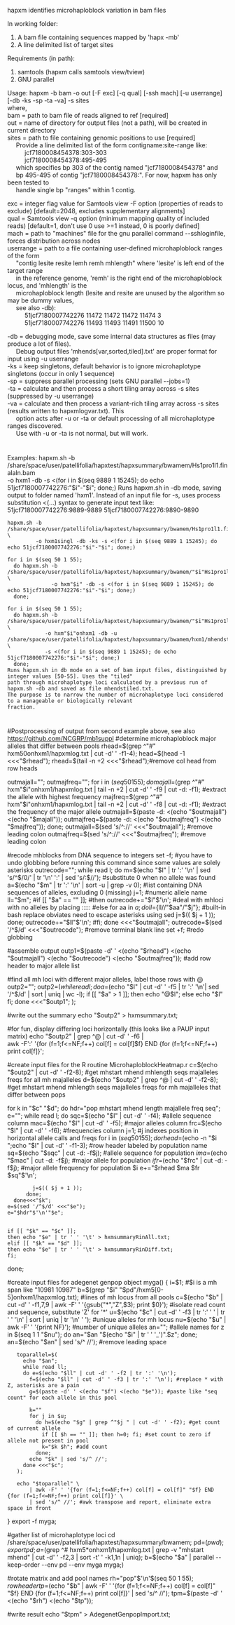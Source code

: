 hapxm identifies microhaploblock variation in bam files

In working folder:
1) A bam file containing sequences mapped by 'hapx -mb'
2) A line delimited list of target sites

Requirements (in path):
1) samtools (hapxm calls samtools view/tview)
2) GNU parallel

Usage: hapxm -b bam -o out [-F exc] [-q qual] [-ssh mach] [-u userrange] [-db -ks -sp -ta -va] -s sites   
where,   
bam = path to bam file of reads aligned to ref [required]   
out = name of directory for output files (not a path), will be created in current directory   
sites = path to file containing genomic positions to use [required]   
     Provide a line delimited list of the form contigname:site-range like:   
          jcf7180008454378:303-303   
          jcf7180008454378:495-495   
     which specifies bp 303 of the contig named "jcf7180008454378" and  
     bp 495-495 of contig "jcf7180008454378:". For now, hapxm has only been tested to  
     handle single bp "ranges" within 1 contig.   

exc = integer flag value for Samtools view -F option (properties of reads to exclude) [default=2048, excludes supplementary alignments]   
qual = Samtools view -q option (minimum mapping quality of included reads) [default=1, don't use 0 use >=1 instead, 0 is poorly defined]   
mach = path to "machines" file for the gnu parallel command --sshloginfile, forces distribution across nodes   
userrange = path to a file containing user-defined microhaploblock ranges of the form   
     "contig lesite resite lemh remh mhlength" where 'lesite' is left end of the target range   
     in the reference genome, 'remh' is the right end of the microhaploblock locus, and 'mhlength' is the   
     microhaploblock length (lesite and resite are unused by the algorithm so may be dummy values,   
     see also -db):   
          51jcf7180007742276 11472 11472 11472 11474 3   
          51jcf7180007742276 11493 11493 11491 11500 10   

-db = debugging mode, save some internal data structures as files (may produce a lot of files).  
     Debug output files 'mhends[var,sorted,tiled].txt' are proper format for input using -u userrange  
-ks = keep singletons, default behavior is to ignore microhaplotype singletons (occur in only 1 sequence)  
-sp = suppress parallel processing (sets GNU parallel --jobs=1)  
-ta = calculate and then process a short tiling array across -s sites (suppressed by -u userrange)  
-va = calculate and then process a variant-rich tiling array across -s sites (results written to hapxmlogvar.txt). This  
     option acts after -u or -ta or default processing of all microhaplotype ranges discovered.  
     Use with -u or -ta is not normal, but will work.  

#  
Examples:
    hapxm.sh -b /share/space/user/patellifolia/hapxtest/hapxsummary/bwamem/Hs1pro1l1.finalaln.bam \
             -o hxm1 -db -s <(for i in $(seq 9889 1 15245); do echo 51jcf7180007742276:"$i"-"$i"; done;)
	Runs hapxm.sh in -db mode, saving output to folder named 'hxm1'. Instead of an input file for -s, uses
	process substitution <(...) syntax to generate input text like:
		 51jcf7180007742276:9889-9889
		 51jcf7180007742276:9890-9890
	
    hapxm.sh -b /share/space/user/patellifolia/hapxtest/hapxsummary/bwamem/Hs1pro1l1.finalaln.bam \
             -o hxm1singl -db -ks -s <(for i in $(seq 9889 1 15245); do echo 51jcf7180007742276:"$i"-"$i"; done;)

    for i in $(seq 50 1 55);
      do hapxm.sh -b /share/space/user/patellifolia/hapxtest/hapxsummary/bwamem/"$i"Hs1pro1l1.finalaln.bam.TMP \
                  -o hxm"$i" -db -s <(for i in $(seq 9889 1 15245); do echo 51jcf7180007742276:"$i"-"$i"; done;)
      done;

    for i in $(seq 50 1 55);
      do hapxm.sh -b /share/space/user/patellifolia/hapxtest/hapxsummary/bwamem/"$i"Hs1pro1l1.finalaln.bam.TMP \
                -o hxm"$i"onhxm1 -db -u /share/space/user/patellifolia/hapxtest/hapxsummary/bwamem/hxm1/mhendstiled.txt \
                -s <(for i in $(seq 9889 1 15245); do echo 51jcf7180007742276:"$i"-"$i"; done;)
      done;
	Runs hapxm.sh in db mode on a set of bam input files, distinguished by integer values [50-55]. Uses the "tiled"
	path through microhaplotype loci calculated by a previous run of hapxm.sh -db and saved as file mhendstiled.txt.
	The purpose is to narrow the number of microhaplotype loci considered to a manageable or biologically relevant
	fraction.
#  

#Postprocessing of output from second example above, see also https://github.com/NCGRP/mb1suppl
#determine microhaploblock major alleles that differ between pools
rhead=$(grep ^"#" hxm50onhxm1/hapxmlog.txt | cut -d' ' -f1-4);
head=$(head -1 <<<"$rhead");
rhead=$(tail -n +2 <<<"$rhead");#remove col head from row heads

outmajall="";
outmajfreq="";
for i in $(seq 50 1 55);
  do majall=$(grep ^"#" hxm"$i"onhxm1/hapxmlog.txt | tail -n +2 | cut -d' ' -f9 | cut -d: -f1); #extract the allele with highest frequency
    majfreq=$(grep ^"#" hxm"$i"onhxm1/hapxmlog.txt | tail -n +2 | cut -d' ' -f8 | cut -d: -f1); #extract the frequency of the major allele
    outmajall=$(paste -d: <(echo "$outmajall") <(echo "$majall"));
    outmajfreq=$(paste -d: <(echo "$outmajfreq") <(echo "$majfreq"));
  done;
outmajall=$(sed 's/^://' <<<"$outmajall"); #remove leading colon
outmajfreq=$(sed 's/^://' <<<"$outmajfreq"); #remove leading colon

#recode mhblocks from DNA sequence to integers
set -f; #you have to undo globbing before running this command since some values are solely asterisks
outrecode="";
while read l;
do m=$(echo "$l" | tr ':' '\n' | sed 's/^$/0/' | tr '\n' ':' | sed 's/:$//'); #substitute 0 when no allele was found
  a=$(echo "$m" | tr ':' '\n' | sort -u | grep -v 0); #list containing DNA sequences of alleles, excluding 0 (missing)
  j=1; #numeric allele name
  ll="$m";
  #if [[ "$a" == "" ]];
  #then outrecode+="$l"$'\n'; #deal with mhloci with no alleles by placing :::::
  #else
    for aa in $a; 
      do ll=${ll//"$aa"/"$j"}; #built-in bash replace obviates need to escape asterisks using sed
        j=$(( $j + 1 ));
      done;
     outrecode+="$ll"$'\n';
  #fi;
done <<<"$outmajall";
outrecode=$(sed '/^$/d' <<<"$outrecode"); #remove terminal blank line
set +f; #redo globbing


#assemble output
outp1=$(paste -d' ' <(echo "$rhead") <(echo "$outmajall") <(echo "$outrecode") <(echo "$outmajfreq")); #add row header to major allele list

#find all mh loci with different major alleles, label those rows with @
outp2="";
outp2=$(while read l;
do a=$(echo "$l" | cut -d' ' -f5 | tr ':' '\n'| sed '/^$/d' | sort | uniq | wc -l);
  if [[ "$a" > 1 ]];
  then echo "@$l";
  else echo "$l"
  fi;
done <<<"$outp1";
);

#write out the summary
echo "$outp2" > hxmsummary.txt;

#for fun, display differing loci horizontally (this looks like a PAUP input matrix)
echo "$outp2" | grep ^@ | cut -d' ' -f6 | \
    awk -F':' '{for (f=1;f<=NF;f++) col[f] = col[f]$f} END {for (f=1;f<=NF;f++) print col[f]}';



#create input files for the R routine MicrohaploblockHeatmap.r
c=$(echo "$outp2" | cut -d' ' -f2-8); #get mhstart mhend mhlength seqs majalleles freqs for all mh majalleles
d=$(echo "$outp2" | grep ^@ | cut -d' ' -f2-8); #get mhstart mhend mhlength seqs majalleles freqs for mh majalleles that differ between pops

for k in "$c" "$d";
  do hdr="pop mhstart mhend length majallele freq seq";
    e="";
    while read l;
      do sqc=$(echo "$l" | cut -d' ' -f4); #allele sequence column
        mac=$(echo "$l" | cut -d' ' -f5); #major alleles column
        frc=$(echo "$l" | cut -d' ' -f6); #frequencies column
        j=1; #j indexes position in horizontal allele calls and freqs
        for i in $(seq 50 1 55);
          do rhead=$(echo -n "$i ";echo "$l" | cut -d' ' -f1-3); #row header labeled by population name
            sq=$(echo "$sqc" | cut -d: -f$j); #allele sequence for population $i
            ma=$(echo "$mac" | cut -d: -f$j); #major allele for population $i
            fr=$(echo "$frc" | cut -d: -f$j); #major allele frequency for population $i
            e+="$rhead $ma $fr $sq"$'\n';
    
            j=$(( $j + 1 ));
          done;
      done<<<"$k";
    e=$(sed '/^$/d' <<<"$e");
    e="$hdr"$'\n'"$e";
    
    
    if [[ "$k" == "$c" ]];
    then echo "$e" | tr ' ' '\t' > hxmsummaryRinAll.txt;
    elif [[ "$k" == "$d" ]]; 
    then echo "$e" | tr ' ' '\t' > hxmsummaryRinDiff.txt;
    fi;
  done;
  

#create input files for adegenet genpop object
myga() {
       i=$1; #$i is a mh span like "10981 10987"
       b=$(grep "$i" "$pd"/hxm5[0-5]onhxm1/hapxmlog.txt); #lines of mh locus from all pools
       c=$(echo "$b" | cut -d' ' -f1,7,9 | awk -F' ' '{gsub("*","Z",$3); print $0}'); #isolate read count and sequence, substitute 'Z' for '*'
       u=$(echo "$c" | cut -d' ' -f3 | tr ':' ' ' | tr ' ' '\n' | sort | uniq | tr '\n' ' '); #unique alleles for mh locus
       nu=$(echo "$u" | awk -F' ' '{print NF}'); #number of unique alleles
       an=""; #allele names
       for z in $(seq 1 1 "$nu");
         do an="$an "$(echo "$i" | tr ' ' '_')".$z";
         done;
       an=$(echo "$an" | sed 's/^ //'); #remove leading space
       
       toparallel=$(
         echo "$an";
         while read ll;
         do e=$(echo "$ll" | cut -d' ' -f2 | tr ':' '\n');
           f=$(echo "$ll" | cut -d' ' -f3 | tr ':' '\n'); #replace * with Z, asterisks are a pain
           g=$(paste -d' ' <(echo "$f") <(echo "$e")); #paste like "seq count" for each allele in this pool

           k=""
           for j in $u;
             do h=$(echo "$g" | grep ^"$j " | cut -d' ' -f2); #get count of current allele
               if [[ $h == "" ]]; then h=0; fi; #set count to zero if allele not present in pool
               k="$k $h"; #add count
             done;
           echo "$k" | sed 's/^ //';
         done <<<"$c";
       );

       echo "$toparallel" \
           | awk -F' ' '{for (f=1;f<=NF;f++) col[f] = col[f]" "$f} END {for (f=1;f<=NF;f++) print col[f]}' \
           | sed 's/^ //'; #awk transpose and report, eliminate extra space in front
 
}
export -f myga;

#gather list of microhaplotype loci
cd /share/space/user/patellifolia/hapxtest/hapxsummary/bwamem;
pd=$(pwd); export pd;
a=$(grep ^# hxm5*onhxm1/hapxmlog.txt | grep -v "mhstart mhend" | cut -d' ' -f2,3 | sort -t' ' -k1,1n | uniq);
b=$(echo "$a" | parallel --keep-order --env pd --env myga myga;)

#rotate matrix and add pool names
rh="pop"$'\n'$(seq 50 1 55); $row header
tp=$(echo "$b" | awk -F' ' '{for (f=1;f<=NF;f++) col[f] = col[f]" "$f} END {for (f=1;f<=NF;f++) print col[f]}' | sed 's/^ //');
tpm=$(paste -d' ' <(echo "$rh") <(echo "$tp"));

#write result
echo "$tpm" > AdegenetGenpopImport.txt;
